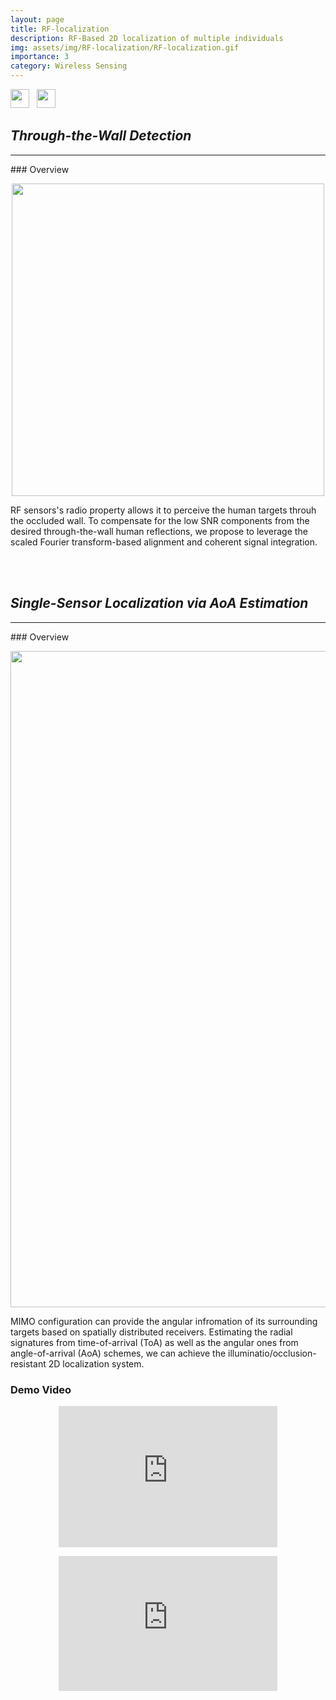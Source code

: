 ```yaml
---
layout: page
title: RF-localization
description: RF-Based 2D localization of multiple individuals
img: assets/img/RF-localization/RF-localization.gif
importance: 3
category: Wireless Sensing
---
```

<img src="https://img.shields.io/badge/-Wireless%20Sensing-blueviolet" height="30">
&nbsp;&nbsp;<img src="https://img.shields.io/badge/-Signal%20Processing-lightgrey" height="30">

## *Through-the-Wall Detection*
<hr>
### Overview
<p align="center"><img src="https://jhchoi93.github.io/assets/img/RF-localization/Through-wall_result.png" width="500px"/></p>

RF sensors's radio property allows it to perceive the human targets throuh the occluded wall. To compensate for the low SNR components from the desired through-the-wall human reflections, we propose to leverage the scaled Fourier transform-based alignment and coherent signal integration.

<br><br>

## *Single-Sensor Localization via AoA Estimation*
<hr>
### Overview
<p align="center"><img src="https://jhchoi93.github.io/assets/img/RF-localization/FMCW_result.png" width="1050px"/></p>

MIMO configuration can provide the angular infromation of its surrounding targets based on spatially distributed receivers. Estimating the radial signatures from time-of-arrival (ToA) as well as the angular ones from angle-of-arrival (AoA) schemes, we can achieve the illuminatio/occlusion-resistant 2D localization system.

### Demo Video
<p align="center"><iframe width="350" height="226" title="localization of single person" src="https://www.youtube.com/embed/TEVrvEwUfgg" frameborder="0" allow="accelerometer; autoplay; clipboard-write; encrypted-media; gyroscope; picture-in-picture" allowfullscreen></iframe></p>

<p align="center"><iframe width="350" height="216" title="localization of multiple people" src="https://www.youtube.com/embed/tY5Yr5oMEA0" frameborder="0" allow="accelerometer; autoplay; clipboard-write; encrypted-media; gyroscope; picture-in-picture" allowfullscreen></iframe></p>